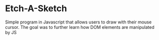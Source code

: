 # Etch-A-Sketch
Simple program in Javascript that allows users to draw with their mouse cursor. The goal was to further learn how DOM elements are manipulated by JS
